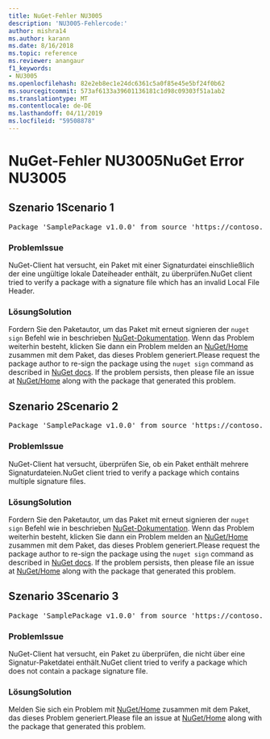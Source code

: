 ```yaml
---
title: NuGet-Fehler NU3005
description: 'NU3005-Fehlercode:'
author: mishra14
ms.author: karann
ms.date: 8/16/2018
ms.topic: reference
ms.reviewer: anangaur
f1_keywords:
- NU3005
ms.openlocfilehash: 82e2eb8ec1e24dc6361c5a0f85e45e5bf24f0b62
ms.sourcegitcommit: 573af6133a39601136181c1d98c09303f51a1ab2
ms.translationtype: MT
ms.contentlocale: de-DE
ms.lasthandoff: 04/11/2019
ms.locfileid: "59508878"
---
```

# <a name="nuget-error-nu3005"></a><span data-ttu-id="de64e-103">NuGet-Fehler NU3005</span><span class="sxs-lookup"><span data-stu-id="de64e-103">NuGet Error NU3005</span></span>

## <a name="scenario-1"></a><span data-ttu-id="de64e-104">Szenario 1</span><span class="sxs-lookup"><span data-stu-id="de64e-104">Scenario 1</span></span>

<pre>Package 'SamplePackage v1.0.0' from source 'https://contoso.com/index.json': The package contains an invalid package signature file.</pre>

### <a name="issue"></a><span data-ttu-id="de64e-105">Problem</span><span class="sxs-lookup"><span data-stu-id="de64e-105">Issue</span></span>

<span data-ttu-id="de64e-106">NuGet-Client hat versucht, ein Paket mit einer Signaturdatei einschließlich der eine ungültige lokale Dateiheader enthält, zu überprüfen.</span><span class="sxs-lookup"><span data-stu-id="de64e-106">NuGet client tried to verify a package with a signature file which has an invalid Local File Header.</span></span>


### <a name="solution"></a><span data-ttu-id="de64e-107">Lösung</span><span class="sxs-lookup"><span data-stu-id="de64e-107">Solution</span></span>

<span data-ttu-id="de64e-108">Fordern Sie den Paketautor, um das Paket mit erneut signieren der `nuget sign` Befehl wie in beschrieben [NuGet-Dokumentation](https://docs.microsoft.com/en-us/nuget/create-packages/sign-a-package). Wenn das Problem weiterhin besteht, klicken Sie dann ein Problem melden an [NuGet/Home](https://github.com/NuGet/Home/issues) zusammen mit dem Paket, das dieses Problem generiert.</span><span class="sxs-lookup"><span data-stu-id="de64e-108">Please request the package author to re-sign the package using the `nuget sign` command as described in [NuGet docs](https://docs.microsoft.com/en-us/nuget/create-packages/sign-a-package). If the problem persists, then please file an issue at [NuGet/Home](https://github.com/NuGet/Home/issues) along with the package that generated this problem.</span></span>



## <a name="scenario-2"></a><span data-ttu-id="de64e-109">Szenario 2</span><span class="sxs-lookup"><span data-stu-id="de64e-109">Scenario 2</span></span>

<pre>Package 'SamplePackage v1.0.0' from source 'https://contoso.com/index.json': The package contains multiple package signature files.</pre>

### <a name="issue"></a><span data-ttu-id="de64e-110">Problem</span><span class="sxs-lookup"><span data-stu-id="de64e-110">Issue</span></span>

<span data-ttu-id="de64e-111">NuGet-Client hat versucht, überprüfen Sie, ob ein Paket enthält mehrere Signaturdateien.</span><span class="sxs-lookup"><span data-stu-id="de64e-111">NuGet client tried to verify a package which contains multiple signature files.</span></span>


### <a name="solution"></a><span data-ttu-id="de64e-112">Lösung</span><span class="sxs-lookup"><span data-stu-id="de64e-112">Solution</span></span>

<span data-ttu-id="de64e-113">Fordern Sie den Paketautor, um das Paket mit erneut signieren der `nuget sign` Befehl wie in beschrieben [NuGet-Dokumentation](https://docs.microsoft.com/en-us/nuget/create-packages/sign-a-package). Wenn das Problem weiterhin besteht, klicken Sie dann ein Problem melden an [NuGet/Home](https://github.com/NuGet/Home/issues) zusammen mit dem Paket, das dieses Problem generiert.</span><span class="sxs-lookup"><span data-stu-id="de64e-113">Please request the package author to re-sign the package using the `nuget sign` command as described in [NuGet docs](https://docs.microsoft.com/en-us/nuget/create-packages/sign-a-package). If the problem persists, then please file an issue at [NuGet/Home](https://github.com/NuGet/Home/issues) along with the package that generated this problem.</span></span>



## <a name="scenario-3"></a><span data-ttu-id="de64e-114">Szenario 3</span><span class="sxs-lookup"><span data-stu-id="de64e-114">Scenario 3</span></span>

<pre>Package 'SamplePackage v1.0.0' from source 'https://contoso.com/index.json': The package does not contain a valid package signature file.</pre>

### <a name="issue"></a><span data-ttu-id="de64e-115">Problem</span><span class="sxs-lookup"><span data-stu-id="de64e-115">Issue</span></span>

<span data-ttu-id="de64e-116">NuGet-Client hat versucht, ein Paket zu überprüfen, die nicht über eine Signatur-Paketdatei enthält.</span><span class="sxs-lookup"><span data-stu-id="de64e-116">NuGet client tried to verify a package which does not contain a package signature file.</span></span>


### <a name="solution"></a><span data-ttu-id="de64e-117">Lösung</span><span class="sxs-lookup"><span data-stu-id="de64e-117">Solution</span></span>

<span data-ttu-id="de64e-118">Melden Sie sich ein Problem mit [NuGet/Home](https://github.com/NuGet/Home/issues) zusammen mit dem Paket, das dieses Problem generiert.</span><span class="sxs-lookup"><span data-stu-id="de64e-118">Please file an issue at [NuGet/Home](https://github.com/NuGet/Home/issues) along with the package that generated this problem.</span></span>



